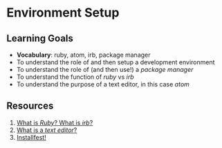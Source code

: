 # Environment Setup

## Learning Goals
- __Vocabulary__: ruby, atom, irb, package manager
- To understand the role of and then setup a development environment
- To understand the role of (and then use!) a _package manager_
- To understand the function of _ruby_ vs _irb_
- To understand the purpose of a text editor, in this case _atom_

## Resources
1. [What is _Ruby_? What is _irb_?](notes/what-even-is-ruby.md)
1. [What is a _text editor_?](notes/what-is-a-text-editor.md)
1. [Installfest!](notes/installfest.md)

